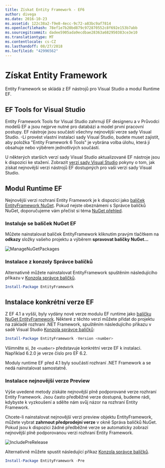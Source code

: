 ```yaml
---
title: Získat Entity Framework - EF6
author: divega
ms.date: 2016-10-23
ms.assetid: 122c38a2-f9e8-4ecc-9c72-a83bc9af7814
ms.openlocfilehash: 78ef1e7b20bd879c972870552c8f692e153b7abb
ms.sourcegitcommit: dadee5905ada9ecdbae28363a682950383ce3e10
ms.translationtype: MT
ms.contentlocale: cs-CZ
ms.lasthandoff: 08/27/2018
ms.locfileid: "42996562"
---
```

# <a name="get-entity-framework"></a>Získat Entity Framework
Entity Framework se skládá z EF nástrojů pro Visual Studio a modul Runtime EF.

## <a name="ef-tools-for-visual-studio"></a>EF Tools for Visual Studio

Entity Framework Tools for Visual Studio zahrnují EF designeru a v Průvodci modelů EF a jsou nejprve nutné pro databázi a model první pracovní postupy. EF nástroje jsou součástí všechny nejnovější verze sady Visual Studio. -Li provést vlastní instalaci sady Visual Studio, budete muset zajistit, aby položka "Entity Framework 6 Tools" je vybrána volba úlohu, která ji obsahuje nebo výběrem jednotlivých součástí.

U některých starších verzí sady Visual Studio aktualizované EF nástroje jsou k dispozici ke stažení. Zobrazit [verzí sady Visual Studio](~/ef6/what-is-new/visual-studio.md) pokyny o tom, jak získat nejnovější verzi nástrojů EF dostupných pro vaši verzi sady Visual Studio.

## <a name="ef-runtime"></a>Modul Runtime EF

Nejnovější verzi rozhraní Entity Framework je k dispozici jako [balíček EntityFramework NuGet](http://nuget.org/packages/EntityFramework/). Pokud nejste obeznámeni s Správce balíčků NuGet, doporučujeme vám přečíst si téma [NuGet přehled](https://docs.microsoft.com/nuget/consume-packages/overview-and-workflow).

### <a name="installing-the-ef-nuget-package"></a>Instaluje se balíček NuGet EF

Můžete nainstalovat balíček EntityFramework kliknutím pravým tlačítkem na **odkazy** složky vašeho projektu a výběrem **spravovat balíčky NuGet...**

![ManageNuGetPackages](~/ef6/media/managenugetpackages.png)

### <a name="installing-from-package-manager-console"></a>Instalace z konzoly Správce balíčků

Alternativně můžete nainstalovat EntityFramework spuštěním následujícího příkazu v [Konzola správce balíčků](http://docs.nuget.org/docs/start-here/using-the-package-manager-console).

``` powershell
Install-Package EntityFramework
```

## <a name="installing-a-specific-version-of-ef"></a>Instalace konkrétní verze EF

Z EF 4.1 a vyšší, byly vydány nové verze modulu EF runtime jako [balíčku NuGet EntityFramework](https://www.nuget.org/packages/EntityFramework/). Některé z těchto verzí můžete přidat do projektu na základě rozhraní .NET Framework, spuštěním následujícího příkazu v sadě Visual Studio [Konzola správce balíčků](http://docs.nuget.org/docs/start-here/using-the-package-manager-console):

``` powershell
Install-Package EntityFramework -Version <number>
```

Všimněte si, že `<number>` představuje konkrétní verze EF k instalaci. Například 6.2.0 je verze číslo pro EF 6.2.   

Moduly runtime EF před 4.1 byly součástí rozhraní .NET Framework a se nedá nainstalovat samostatně.

### <a name="installing-the-latest-preview"></a>Instalace nejnovější verze Preview

Výše uvedené metody získáte nejnovější plně podporované verze rozhraní Entity Framework. Jsou často předběžné verze dostupná, budeme rádi, kdybyste k vyzkoušení a sdělte nám svůj názor na rozhraní Entity Framework.

Chcete-li nainstalovat nejnovější verzi preview objektu EntityFramework, můžete vybrat **zahrnout předprodejní verze** v okně Správa balíčků NuGet. Pokud jsou k dispozici žádné předběžné verze se automaticky zobrazí nejnovější plně podporovanou verzi rozhraní Entity Framework.

![IncludePreRelease](~/ef6/media/includeprerelease.png)

Alternativně můžete spustit následující příkaz [Konzola správce balíčků](http://docs.nuget.org/docs/start-here/using-the-package-manager-console).

``` powershell
Install-Package EntityFramework -Pre
```
